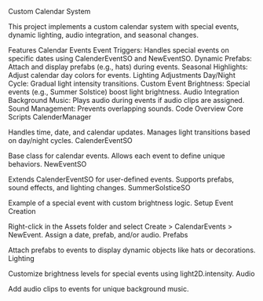 Custom Calendar System

This project implements a custom calendar system with special events, dynamic lighting, audio integration, and seasonal changes.

Features
Calendar Events
Event Triggers: Handles special events on specific dates using CalenderEventSO and NewEventSO.
Dynamic Prefabs: Attach and display prefabs (e.g., hats) during events.
Seasonal Highlights: Adjust calendar day colors for events.
Lighting Adjustments
Day/Night Cycle: Gradual light intensity transitions.
Custom Event Brightness: Special events (e.g., Summer Solstice) boost light brightness.
Audio Integration
Background Music: Plays audio during events if audio clips are assigned.
Sound Management: Prevents overlapping sounds.
Code Overview
Core Scripts
CalenderManager

Handles time, date, and calendar updates.
Manages light transitions based on day/night cycles.
CalenderEventSO

Base class for calendar events.
Allows each event to define unique behaviors.
NewEventSO

Extends CalenderEventSO for user-defined events.
Supports prefabs, sound effects, and lighting changes.
SummerSolsticeSO

Example of a special event with custom brightness logic.
Setup
Event Creation

Right-click in the Assets folder and select Create > CalendarEvents > NewEvent.
Assign a date, prefab, and/or audio.
Prefabs

Attach prefabs to events to display dynamic objects like hats or decorations.
Lighting

Customize brightness levels for special events using light2D.intensity.
Audio

Add audio clips to events for unique background music.
